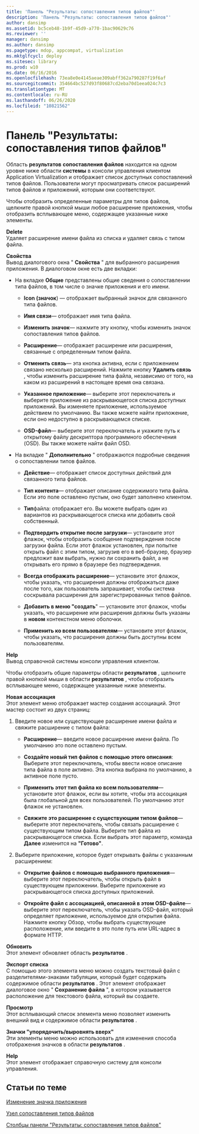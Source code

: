 ```yaml
---
title: 'Панель "Результаты: сопоставления типов файлов"'
description: 'Панель "Результаты: сопоставления типов файлов"'
author: dansimp
ms.assetid: bc5ceb48-1b9f-45d9-a770-1bac90629c76
ms.reviewer: ''
manager: dansimp
ms.author: dansimp
ms.pagetype: mdop, appcompat, virtualization
ms.mktglfcycl: deploy
ms.sitesec: library
ms.prod: w10
ms.date: 06/16/2016
ms.openlocfilehash: 73ea8e0e4145aeae309abff362a790287f19f6af
ms.sourcegitcommit: 354664bc527d93f80687cd2eba70d1eea024c7c3
ms.translationtype: MT
ms.contentlocale: ru-RU
ms.lasthandoff: 06/26/2020
ms.locfileid: "10821562"
---
```

# Панель "Результаты: сопоставления типов файлов"


Область **результатов** **сопоставления файлов** находится на одном уровне ниже области **системы** в консоли управления клиентом Application Virtualization и отображает список доступных сопоставлений типов файлов. Пользователи могут просматривать список расширений типов файлов и приложений, которым они соответствуют.

Чтобы отобразить определенные параметры для типов файлов, щелкните правой кнопкой мыши любое расширение приложения, чтобы отобразить всплывающее меню, содержащее указанные ниже элементы.

<a href="" id="delete"></a>**Delete**  
Удаляет расширение имени файла из списка и удаляет связь с типом файла.

<a href="" id="properties"></a>**Свойства**  
Вывод диалогового окна " **Свойства** " для выбранного расширения приложения. В диалоговом окне есть две вкладки:

-   На вкладке **Общие** представлены общие сведения о сопоставлении типа файлов, в том числе о значке приложения и его имени.

    -   **Icon (значок**) — отображает выбранный значок для связанного типа файлов.

    -   **Имя связи**— отображает имя типа файла.

    -   **Изменить значок**— нажмите эту кнопку, чтобы изменить значок сопоставления типов файлов.

    -   **Расширение**— отображает расширение или расширения, связанные с определенным типом файла.

    -   **Отменить связь**— эта кнопка активна, если с приложением связано несколько расширений. Нажмите кнопку **Удалить связь** , чтобы изменить расширение типа файла, независимо от того, на каком из расширений в настоящее время она связана.

    -   **Указанное приложение**— выберите этот переключатель и выберите приложение из раскрывающегося списка доступных приложений. Вы изменяете приложение, используемое действием по умолчанию. Вы также можете найти приложение, если оно недоступно в раскрывающемся списке.

    -   **OSD-файл**— выберите этот переключатель и укажите путь к открытому файлу дескриптора программного обеспечения (OSD). Вы также можете найти файл OSD.

-   На вкладке " **Дополнительно** " отображаются подробные сведения о сопоставлении типов файлов.

    -   **Действие**— отображает список доступных действий для связанного типа файлов.

    -   **Тип контента**— отображает описание содержимого типа файла. Если это поле оставлено пустым, оно будет заполнено клиентом.

    -   **Тип**файла: отображает его. Вы можете выбрать один из вариантов из раскрывающегося списка или добавить свой собственный.

    -   **Подтвердить открытие после загрузки**— установите этот флажок, чтобы отобразить сообщение подтверждения после загрузки файла. Если этот флажок установлен, при попытке открыть файл с этим типом, загрузив его в веб-браузер, браузер предложит вам выбрать, нужно ли сохранить файл, а не открывать его прямо в браузере без подтверждения.

    -   **Всегда отображать расширение**— установите этот флажок, чтобы указать, что расширения должны отображаться даже после того, как пользователь запрашивает, чтобы система соскрывала расширения для зарегистрированных типов файлов.

    -   **Добавить в меню "создать**" — установите этот флажок, чтобы указать, что расширение или расширения должны быть указаны в **новом** контекстном меню оболочки.

    -   **Применить ко всем пользователям**— установите этот флажок, чтобы указать, что расширения должны быть доступны всем пользователям.

<a href="" id="help"></a>**Help**  
Вывод справочной системы консоли управления клиентом.

Чтобы отобразить общие параметры области **результатов** , щелкните правой кнопкой мыши в области **результатов** , чтобы отобразить всплывающее меню, содержащее указанные ниже элементы.

<a href="" id="new-association"></a>**Новая ассоциация**  
Этот элемент меню отображает мастер создания ассоциаций. Этот мастер состоит из двух страниц:

1.  Введите новое или существующее расширение имени файла и свяжите расширение с типом файла:

    -   **Расширение**— введите новое расширение имени файла. По умолчанию это поле оставлено пустым.

    -   **Создайте новый тип файлов с помощью этого описания**: Выберите этот переключатель, чтобы ввести новое описание типа файла в поле активно. Эта кнопка выбрана по умолчанию, а активное поле пусто.

    -   **Применить этот тип файла ко всем пользователям**— установите этот флажок, если вы хотите, чтобы эта ассоциация была глобальной для всех пользователей. По умолчанию этот флажок не установлен.

    -   **Свяжите это расширение с существующим типом файлов**— выберите этот переключатель, чтобы связать расширение с существующим типом файла. Выберите тип файла из раскрывающегося списка. Если выбрать этот параметр, команда **Далее** изменится на **"Готово"**.

2.  Выберите приложение, которое будет открывать файлы с указанным расширением:

    -   **Открытие файлов с помощью выбранного приложения**— выберите этот переключатель, чтобы открыть файл в существующем приложении. Выберите приложение из раскрывающегося списка доступных приложений.

    -   **Откройте файл с ассоциацией, описанной в этом OSD-файле**— выберите этот переключатель, чтобы указать OSD-файл, который определяет приложение, используемое для открытия файла. Нажмите кнопку Обзор, чтобы выбрать существующее расположение, или введите в это поле путь или URL-адрес в формате HTTP.

<a href="" id="refresh"></a>**Обновить**  
Этот элемент обновляет область **результатов** .

<a href="" id="export-list"></a>**Экспорт списка**  
С помощью этого элемента меню можно создать текстовый файл с разделителями-знаками табуляции, который будет содержать содержимое области **результатов** . Этот элемент отображает диалоговое окно " **Сохранение файла** ", в котором указывается расположение для текстового файла, который вы создаете.

<a href="" id="view"></a>**Просмотр**  
Этот всплывающий список элемента меню позволяет изменить внешний вид и содержимое области **результатов** .

<a href="" id="arrange-line-up-icons"></a>**Значки "упорядочить/выровнять вверх"**  
Эти элементы меню можно использовать для изменения способа отображения значков в области **результатов** .

<a href="" id="help"></a>**Help**  
Этот элемент отображает справочную систему для консоли управления.

## Статьи по теме


[Изменение значка приложения](how-to-change-an-application-icon.md)

[Узел сопоставления типов файлов](file-type-associations-node-client.md)

[Столбцы панели "Результаты: сопоставления типов файлов"](file-type-association-results-pane-columns.md)

 

 





